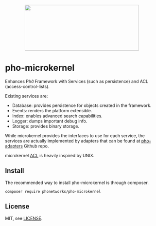 <p align="center">
  <img width="375" height="150" src="https://github.com/phonetworks/commons-php/raw/master/.github/cover-smaller.png">
</p>

# pho-microkernel

Enhances Phở Framework with Services (such as persistence) and ACL (access-control-lists).

Existing services are:

* Database: provides persistence for objects created in the framework.
* Events: renders the platform extensible.
* Index: enables advanced search capabilities.
* Logger: dumps important debug info.
* Storage: provides binary storage.

While microkernel provides the interfaces to use for each service, the services are actually implemented by adapters 
that can be found at [pho-adapters](https://github.com/pho-adapters) Github repo.

microkernel [ACL](https://github.com/phonetworks/pho-microkernel/blob/master/src/Pho/Kernel/Acl/README.md)
 is heavily inspired by UNIX.
 
 ## Install

The recommended way to install pho-microkernel is through composer.

```composer require phonetworks/pho-microkernel```
 
 
## License

MIT, see [LICENSE](https://github.com/phonetworks/pho-microkernel/blob/master/LICENSE).
